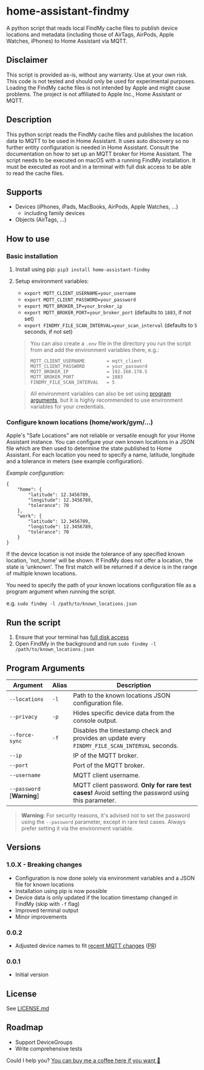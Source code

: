# home-assistant-findmy
A python script that reads local FindMy cache files to publish device locations and metadata (including those of AirTags, AirPods, Apple Watches, iPhones) to Home Assistant via MQTT.

## Disclaimer

This script is provided as-is, without any warranty. Use at your own risk.
This code is not tested and should only be used for experimental purposes.
Loading the FindMy cache files is not intended by Apple and might cause problems.
The project is not affiliated to Apple Inc., Home Assistant or MQTT.

## Description

This python script reads the FindMy cache files and publishes the location 
data to MQTT to be used in Home Assistant. It uses auto discovery so no 
further entity configuration is needed in Home Assistant. Consult the 
documentation on how to set up an MQTT broker for Home Assistant. The script
needs to be executed on macOS with a running FindMy installation. It must 
be executed as root and in a terminal with full disk access to be able 
to read the cache files.

## Supports
- Devices (iPhones, iPads, MacBooks, AirPods, Apple Watches, ...)
    - including family devices
- Objects (AirTags, ...)

## How to use

### Basic installation

1. Install using pip: `pip3 install home-assistant-findmy`
2. Setup environment variables:
    - `export MQTT_CLIENT_USERNAME=your_username`
    - `export MQTT_CLIENT_PASSWORD=your_password`
    - `export MQTT_BROKER_IP=your_broker_ip`
    - `export MQTT_BROKER_PORT=your_broker_port` (defaults to `1883`, if not set)
    - `export FINDMY_FILE_SCAN_INTERVAL=your_scan_interval` (defaults to `5` seconds, if not set)

   > You can also create a `.env` file in the directory you run the script from and add the environment variables there, e.g.:
   > ```
   > MQTT_CLIENT_USERNAME        = mqtt_client
   > MQTT_CLIENT_PASSWORD        = your_password
   > MQTT_BROKER_IP              = 192.168.178.5
   > MQTT_BROKER_PORT            = 1883
   > FINDMY_FILE_SCAN_INTERVAL   = 5
   > ```
   
   > All environment variables can also be set using [program arguments](#program-arguments), but it is highly recommended 
   > to use environment variables for your credentials.

### Configure known locations (home/work/gym/...)

Apple's "Safe Locations" are not reliable or versatile enough for your Home Assistant instance.
You can configure your own known locations in a JSON file which are then used to determine the state published to Home Assistant.
For each location you need to specify a name, latitude, longitude and a tolerance in meters (see example configuration).


*Example configuration:*
```
{
    "home": {
        "latitude": 12.3456789,
        "longitude": 12.3456789,
        "tolerance": 70
    },
    "work": {
        "latitude": 12.3456789,
        "longitude": 12.3456789,
        "tolerance": 70
    }
}
```

If the device location is not inside the tolerance of any specified known location, 'not_home' will be shown.
If FindMy does not offer a location, the state is 'unknown'.
The first match will be returned if a device is in the range of multiple known locations.

You need to specify the path of your known locations configuration file as a program argument when running the script.

e.g. `sudo findmy -l /path/to/known_locations.json`

## Run the script

1. Ensure that your terminal has [full disk access](https://support.apple.com/de-de/guide/security/secddd1d86a6/web)
2. Open FindMy in the background and run `sudo findmy -l /path/to/known_locations.json`

## Program Arguments

| Argument     | Alias | Description                                                                                         |
|--------------|-------|-----------------------------------------------------------------------------------------------------|
| `--locations` | `-l`  | Path to the known locations JSON configuration file.                                                |
| `--privacy`  | `-p`  | Hides specific device data from the console output.                                                 |
| `--force-sync` | `-f`  | Disables the timestamp check and provides an update every `FINDMY_FILE_SCAN_INTERVAL` seconds.      |
| `--ip`       |       | IP of the MQTT broker.                                                                              |
| `--port`     |       | Port of the MQTT broker.                                                                            |
| `--username` |       | MQTT client username.                                                                               |
| `--password` [**Warning**] |       | MQTT client password. **Only for rare test cases!** Avoid setting the password using this parameter. |

> **Warning**: For security reasons, it's advised not to set the password using the `--password` parameter, except in rare test cases. Always prefer setting it via the environment variable.

## Versions

### 1.0.X - Breaking changes
- Configuration is now done solely via environment variables and a JSON file for known locations
- Installation using pip is now possible
- Device data is only updated if the location timestamp changed in FindMy (skip with `-f` flag)
- Improved terminal output
- Minor improvements

### 0.0.2
- Adjusted device names to fit [recent MQTT changes](https://community.home-assistant.io/t/psa-mqtt-name-changes-in-2023-8/598099) ([PR](https://github.com/muehlt/home-assistant-findmy/pull/4))

### 0.0.1
- Initial version

## License

See [LICENSE.md](https://github.com/muehlt/home-assistant-findmy/blob/main/LICENSE.md)

## Roadmap

- Support DeviceGroups
- Write comprehensive tests

Could I help you? [You can buy me a coffee here if you want 🙏](https://buymeacoffee.com/muehlt)
